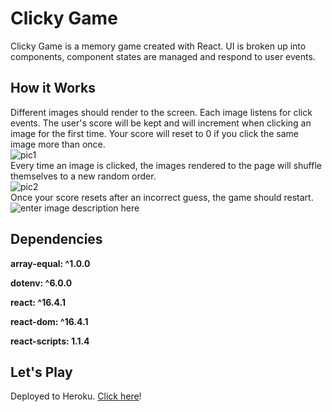 # Clicky Game
Clicky Game is a memory game created with React. UI is broken up into components, component states are managed and respond to user events. 

## How it Works
Different images should render to the screen. Each image listens for click events. The user's score will be kept and will increment when clicking an image for the first time. Your score will reset to 0 if you click the same image more than once.
<br/>
![pic1](https://lh3.googleusercontent.com/hXNejtY8okw7h2hf-vb51CIWJH1L8dli-t8y-OEMoKWeoEvW_kHUcuVJK7bIOs7Tw1s3hGMKD0or5Q "pic1")
<br/>
Every time an image is clicked, the images rendered to the page will shuffle themselves to a new random order.
<br/>
![pic2](https://lh3.googleusercontent.com/GFzy_AOA2HHz1jhoRJVYAuvFmBU4kQz2T8W9Ud3gO159cURc98tyCpAk44jrLA_dXl-yu0FVsc8Asg)
<br/>
Once your score resets after an incorrect guess, the game should restart.
<br/>
![enter image description here](https://lh3.googleusercontent.com/nqi2FiE1VEoqFHRqBV8sSbqlkvkey8KW3XGbaMHQJumkc9RxOE0Pse3Os6zC4T5eBpRJ5dvbaJ3KBw "pic3")
<br/>
## Dependencies
**array-equal: ^1.0.0**

**dotenv: ^6.0.0**

**react: ^16.4.1**

**react-dom: ^16.4.1**

**react-scripts: 1.1.4**

## Let's Play
Deployed to Heroku. [Click here](https://clickygame90s.herokuapp.com/)!
